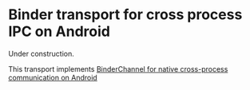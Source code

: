 # Binder transport for cross process IPC on Android

Under construction.

This transport implements
[BinderChannel for native cross-process communication on Android](https://github.com/grpc/proposal/blob/master/L73-java-binderchannel.md)
